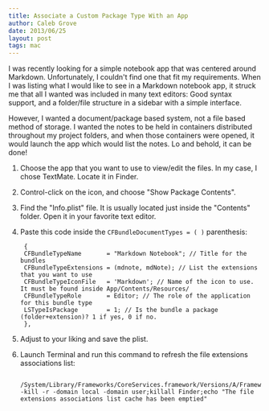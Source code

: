 ```yaml
---
title: Associate a Custom Package Type With an App
author: Caleb Grove
date: 2013/06/25
layout: post
tags: mac
---
```


I was recently looking for a simple notebook app that was centered around Markdown. Unfortunately, I couldn't find one that fit my requirements. When I was listing what I would like to see in a Markdown notebook app, it struck me that all I wanted was included in many text editors: Good syntax support, and a folder/file structure in a sidebar with a simple interface.    However, I wanted a document/package based system, not a file based method of storage. I wanted the notes to be held in containers distributed throughout my project folders, and when those containers were opened, it would launch the app which would list the notes. Lo and behold, it can be done!    1. Choose the app that you want to use to view/edit the files. In my case, I chose TextMate. Locate it in Finder.
2. Control-click on the icon, and choose "Show Package Contents".
3. Find the "Info.plist" file. It is usually located just inside the "Contents" folder. Open it in your favorite text editor.
4. Paste this code inside the `CFBundleDocumentTypes = ( )` parenthesis:   
		{ 		CFBundleTypeName       = "Markdown Notebook"; // Title for the bundles		CFBundleTypeExtensions = (mdnote, mdNote); // List the extensions that you want to use		CFBundleTypeIconFile   = 'Markdown'; // Name of the icon to use. It must be found inside App/Contents/Resources/		CFBundleTypeRole       = Editor; // The role of the application for this bundle type		LSTypeIsPackage        = 1; // Is the bundle a package (folder+extension)? 1 if yes, 0 if no.		},5. Adjust to your liking and save the plist.
6. Launch Terminal and run this command to refresh the file extensions associations list:

		/System/Library/Frameworks/CoreServices.framework/Versions/A/Frameworks/LaunchServices.framework/Versions/A/Support/lsregister -kill -r -domain local -domain user;killall Finder;echo "The file extensions associations list cache has been emptied"  

